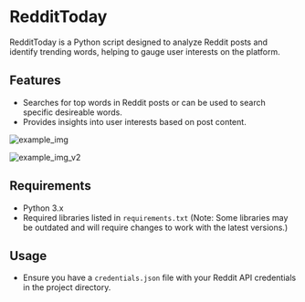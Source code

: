 # RedditToday

RedditToday is a Python script designed to analyze Reddit posts and identify trending words, helping to gauge user interests on the platform.

## Features

- Searches for top words in Reddit posts or can be used to search specific desireable words.
- Provides insights into user interests based on post content.

![example_img](https://github.com/user-attachments/assets/00cbb7ab-7699-4200-88e1-0be03e88bc7c)

![example_img_v2](https://github.com/user-attachments/assets/7ef48fd5-8766-4d8a-bb97-0a25ee550ee6)

## Requirements

- Python 3.x
- Required libraries listed in `requirements.txt` (Note: Some libraries may be outdated and will require changes to work with the latest versions.)

## Usage

- Ensure you have a `credentials.json` file with your Reddit API credentials in the project directory.
